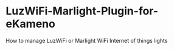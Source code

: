LuzWiFi-Marlight-Plugin-for-eKameno
===================================

How to manage LuzWiFi or Marlight WiFi Internet of things lights